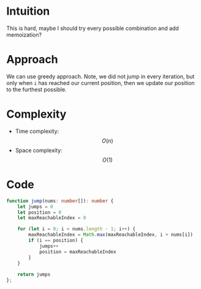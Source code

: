 # Intuition
This is hard, maybe I should try every possible combination and add memoization?

# Approach
We can use greedy approach. Note, we did not jump in every iteration, but only when `i` has reached our current position, then we update our position to the furthest possible.

# Complexity
- Time complexity: $$O(n)$$
- Space complexity: $$O(1)$$

# Code
```ts
function jump(nums: number[]): number {
    let jumps = 0
    let position = 0
    let maxReachableIndex = 0

    for (let i = 0; i < nums.length - 1; i++) {
        maxReachableIndex = Math.max(maxReachableIndex, i + nums[i])
        if (i == position) {
            jumps++
            position = maxReachableIndex
        }
    }
    
    return jumps
};
```